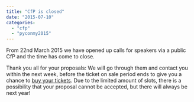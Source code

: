 ```yaml
---
title: "CfP is closed"
date: "2015-07-10"
categories: 
  - "cfp"
  - "pyconmy2015"
---
```


From 22nd March 2015 we have opened up calls for speakers via a public CfP and the time has come to close.  
  
Thank you all for your proposals: We will go through them and contact you within the next week, before the ticket on sale period ends to give you a chance to [buy your tickets](http://www.pycon.my/get-ticket). Due to the limited amount of slots, there is a possibility that your proposal cannot be accepted, but there will always be next year!
